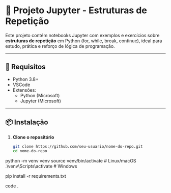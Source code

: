 # 🧠 Projeto Jupyter - Estruturas de Repetição

Este projeto contém notebooks Jupyter com exemplos e exercícios sobre **estruturas de repetição** em Python (for, while, break, continue), ideal para estudo, prática e reforço de lógica de programação.

---

## 🚀 Requisitos

- Python 3.8+
- VSCode
- Extensões:
  - Python (Microsoft)
  - Jupyter (Microsoft)

---

## 📦 Instalação

1. **Clone o repositório**
   ```bash
   git clone https://github.com/seu-usuario/nome-do-repo.git
   cd nome-do-repo

python -m venv venv
source venv/bin/activate   # Linux/macOS
.\venv\Scripts\activate    # Windows

pip install -r requirements.txt

code .
